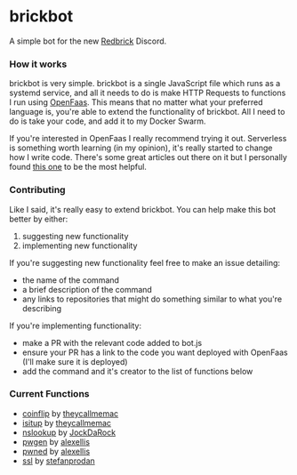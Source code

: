 # brickbot

A simple bot for the new [Redbrick](https://github.com/redbrick) Discord.

### How it works

brickbot is very simple. brickbot is a single JavaScript file which runs as a systemd service, and all it needs to do is make HTTP Requests to functions I run using [OpenFaas](https://github.com/openfaas/faas). This means that no matter what your preferred language is, you're able to extend the functionality of brickbot. All I need to do is take your code, and add it to my Docker Swarm. 

If you're interested in OpenFaas I really recommend trying it out. Serverless is something worth learning (in my opinion), it's really started to change how I write code. There's some great articles out there on it but I personally found [this one](https://medium.com/@thomas.shaw78/bash-functions-as-a-service-b4033bc1ee97) to be the most helpful.

### Contributing

Like I said, it's really easy to extend brickbot. You can help make this bot better by either:

1. suggesting new functionality
2. implementing new functionality

If you're suggesting new functionality feel free to make an issue detailing:
- the name of the command
- a brief description of the command
- any links to repositories that might do something similar to what you're describing

If you're implementing functionality:
- make a PR with the relevant code added to bot.js
- ensure your PR has a link to the code you want deployed with OpenFaas (I'll make sure it is deployed)
- add the command and it's creator to the list of functions below

### Current Functions

- [coinflip](https://gist.github.com/theycallmemac/f66b0afeca215df97869dd28612bea74) by [theycallmemac](https://github.com/theycallmemac/)
- [isitup](https://github.com/theycallmemac/isitup) by [theycallmemac](https://github.com/theycallmemac/)
- [nslookup](https://github.com/JockDaRock/nslookup_faas) by [JockDaRock](https://github.com/JockDaRock)
- [pwgen](https://github.com/openfaas/faas/tree/master/sample-functions/pwgen) by [alexellis](https://github.com/alexellis)
- [pwned](https://github.com/openfaas/faas/tree/master/sample-functions/haveibeenpwned) by [alexellis](https://github.com/alexellis)
- [ssl](https://github.com/stefanprodan/openfaas-certinfo) by [stefanprodan](https://github.com/stefanprodan)
